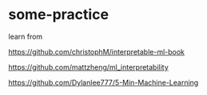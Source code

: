 # some-practice

learn from

https://github.com/christophM/interpretable-ml-book

https://github.com/mattzheng/ml_interpretability

https://github.com/Dylanlee777/5-Min-Machine-Learning
